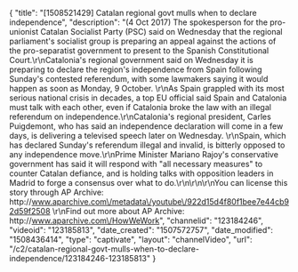 {
    "title": "[1508521429] Catalan regional govt mulls when to declare independence",
    "description": "(4 Oct 2017) The spokesperson for the pro-unionist Catalan Socialist Party (PSC) said on Wednesday that the regional parliament's socialist group is preparing an appeal against the actions of the pro-separatist government to present to the Spanish Constitutional Court.\r\nCatalonia's regional government said on Wednesday it is preparing to declare the region's independence from Spain following Sunday's contested referendum, with some lawmakers saying it would happen as soon as Monday, 9 October. \r\nAs Spain grappled with its most serious national crisis in decades, a top EU official said Spain and Catalonia must talk with each other, even if Catalonia broke the law with an illegal referendum on independence.\r\nCatalonia's regional president, Carles Puigdemont, who has said an independence declaration will come in a few days, is delivering a televised speech later on Wednesday. \r\nSpain, which has declared Sunday's referendum illegal and invalid, is bitterly opposed to any independence move.\r\nPrime Minister Mariano Rajoy's conservative government has said it will respond with \"all necessary measures\" to counter Catalan defiance, and is holding talks with opposition leaders in Madrid to forge a consensus over what to do.\r\n\r\n\r\nYou can license this story through AP Archive: http:\/\/www.aparchive.com\/metadata\/youtube\/922d15d4f80f1bee7e44cb92d59f2508 \r\nFind out more about AP Archive: http:\/\/www.aparchive.com\/HowWeWork",
    "channelid": "123184246",
    "videoid": "123185813",
    "date_created": "1507572757",
    "date_modified": "1508436414",
    "type": "captivate",
    "layout": "channelVideo",
    "url": "\/c2\/catalan-regional-govt-mulls-when-to-declare-independence\/123184246-123185813"
}